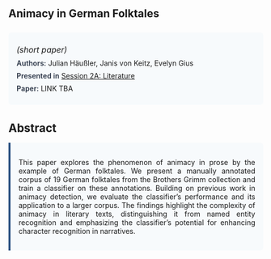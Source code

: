 
<style>    
    h2 {
        margin-top: 0;
        margin-bottom: 1.5rem;
        line-height: 1.3;
    }
    
    h3 {
        margin-top: 2rem;
        margin-bottom: 1rem;
        font-size: 1.4rem;
        font-weight:bold;
    }
    
    .metadata {
        background-color: #f7fafc;
        padding: 1rem;
        border-radius: 6px;
        margin-bottom: 2rem;
    }
    
    .metadata p {
        margin: 0.5rem 0;
    }
    
    .abstract {
        text-align: justify;
        padding: 1rem;
        background-color: #f7fafc;
        border-left: 4px solid #2c5282;
        border-radius: 0 6px 6px 0;
    }
    
    strong {
        color: #2d3748;
        font-weight: 600;
    }
</style>
<main role="main">
<h2>Animacy in German Folktales</h2>

<section class="metadata">
<p style='font-size:1rem'><i>(short paper)</i></p>
<p><strong>Authors:</strong> Julian Häußler, Janis von Keitz, Evelyn Gius</p>
<p><strong>Presented in</strong> <a href="/programme/#session2A">Session 2A: Literature</a></p>
<p><strong>Paper:</strong> LINK TBA</p>
</section>

<section>
<h3>Abstract</h3>
<div class="abstract">
<p>This paper explores the phenomenon of animacy in prose by the example of German folktales. We present a manually annotated corpus of 19 German folktales from the Brothers Grimm collection and train a classifier on these annotations. Building on previous work in animacy detection, we evaluate the classifier’s performance and its application to a larger corpus. The findings highlight the complexity of animacy in literary texts, distinguishing it from named entity recognition and emphasizing the classifier’s potential for enhancing character recognition in narratives.</p>
</div>
</section>
</main>
